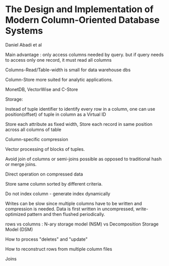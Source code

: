 
# The Design and Implementation of Modern Column-Oriented Database Systems

Daniel Abadi et al 

Main advantage : only access columns needed by query.
but if query needs to access only one record, it must read all columns

Columns-Read/Table-width is small for data warehouse dbs

Column-Store more suited for analytic applications.

MonetDB, VectorWise and C-Store

Storage:

Instead of tuple identifier to identify every row in a column, one can use position(offset) of tuple in column as a Virtual ID 

Store each attribute as fixed width, Store each record in same position across all columns of table

Column-specific compression

Vector processing of blocks of tuples.

Avoid join of columns or semi-joins possible as opposed to traditional hash or merge joins.

Direct operation on compressed data

Store same column sorted by different criteria.

Do not index column - generate index dynamically

Writes can be slow since multiple columns have to be written and compression is needed.  Data is first written in uncompressed, write-optimized pattern and then flushed periodically.

rows vs columns : N-ary storage model (NSM) vs Decomposition Storage Model (DSM)

How to process "deletes" and "update"

How to reconstruct rows from multiple column files

Joins
